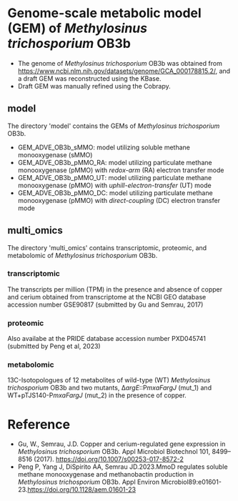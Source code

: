 # Genome-scale metabolic model (GEM) of *Methylosinus trichosporium* OB3b
- The genome of *Methylosinus trichosporium* OB3b was obtained from https://www.ncbi.nlm.nih.gov/datasets/genome/GCA_000178815.2/, and a draft GEM was reconstructed using the KBase.
- Draft GEM was manually refined using the Cobrapy.

## model
The directory 'model' contains the GEMs of *Methylosinus trichosporium* OB3b.
- GEM_ADVE_OB3b_sMMO: model utilizing soluble methane monooxygenase (sMMO)
- GEM_ADVE_OB3b_pMMO_RA: model utilizing particulate methane monooxygenase (pMMO) with *redox-arm* (RA) electron transfer mode
- GEM_ADVE_OB3b_pMMO_UT: model utilizing particulate methane monooxygenase (pMMO) with *uphill-electron-transfer* (UT) mode
- GEM_ADVE_OB3b_pMMO_DC: model utilizing particulate methane monooxygenase (pMMO) with *direct-coupling* (DC) electron transfer mode

## multi_omics
The directory 'multi_omics' contains transcriptomic, proteomic, and metabolomic of *Methylosinus trichosporium* OB3b.
### transcriptomic
The transcripts per million (TPM) in the presence and absence of copper and cerium obtained from transcriptome at the NCBI GEO database accession number GSE90817 (submitted by Gu and Semrau, 2017)
### proteomic
Also availabe at the PRIDE database accession number PXD045741 (submitted by Peng et al, 2023)
### metabolomic
13C-Isotopologues of 12 metabolites of wild-type (WT) *Methylosinus trichosporium* OB3b and two mutants, Δ*argE*::P*mxaFargJ* (mut_1) and WT+pTJS140-P*mxaFargJ* (mut_2) in the presence of copper.

# Reference
- Gu, W., Semrau, J.D. Copper and cerium-regulated gene expression in *Methylosinus trichosporium* OB3b. Appl Microbiol Biotechnol 101, 8499–8516 (2017). https://doi.org/10.1007/s00253-017-8572-2
- Peng P, Yang J, DiSpirito AA, Semrau JD.2023.MmoD regulates soluble methane monooxygenase and methanobactin production in *Methylosinus trichosporium* OB3b. Appl Environ Microbiol89:e01601-23.https://doi.org/10.1128/aem.01601-23
